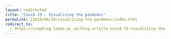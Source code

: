 ```yaml
---
layout: redirected
title: "Covid-19 — Visualizing the pandemic"
permalink: /2020/04/29/visualizing-the-pandemic/index.html
redirect_to:
  - https://csapblog.leeds.ac.uk/blog-article-covid-19-visualizing-the-pandemic/
---
```

